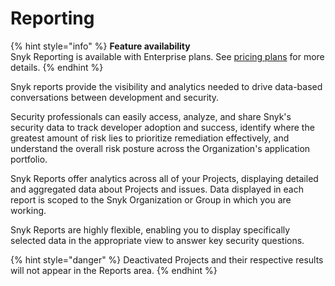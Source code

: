 # Reporting

{% hint style="info" %}
**Feature availability**\
Snyk Reporting is available with Enterprise plans. See [pricing plans](https://snyk.io/plans/) for more details.
{% endhint %}

Snyk reports provide the visibility and analytics needed to drive data-based conversations between development and security.

Security professionals can easily access, analyze, and share Snyk's security data to track developer adoption and success, identify where the greatest amount of risk lies to prioritize remediation effectively, and understand the overall risk posture across the Organization's application portfolio.

Snyk Reports offer analytics across all of your Projects, displaying detailed and aggregated data about Projects and issues. Data displayed in each report is scoped to the Snyk Organization or Group in which you are working.

Snyk Reports are highly flexible, enabling you to display specifically selected data in the appropriate view to answer key security questions.

{% hint style="danger" %}
Deactivated Projects and their respective results will not appear in the Reports area.
{% endhint %}
